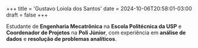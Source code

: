 +++
title = 'Gustavo Loiola dos Santos'
date = 2024-10-06T20:58:01-03:00
draft = false
+++


Estudante de **Engenharia Mecatrônica** na **Escola Politécnica da USP** e **Coordenador de Projetos** na **Poli Júnior**, com experiência em **análise de dados** e **resolução de problemas analíticos**. 